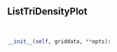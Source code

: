 ## <a id="McUtils.Plots.Plots.ListTriDensityPlot">ListTriDensityPlot</a>


<a id="McUtils.Plots.Plots.ListTriDensityPlot.__init__">&nbsp;</a>
```python
__init__(self, griddata, **opts): 
```


